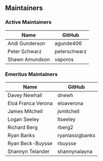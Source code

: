 ## Maintainers

### Active Maintainers
| Name | GitHub |
| --- | --- |
| Andi Gunderson | agunde406 |
| Peter Schwarz | peterschwarz |
| Shawn Amundson | vaporos |

### Emeritus Maintainers
| Name | GitHub |
| --- | --- |
| Davey Newhall | dnewh |
| Eloá Franca Verona | eloaverona |
| James Mitchell | jsmitchell |
| Logan Seeley | ltseeley |
| Richard Berg | rberg2 |
| Ryan Banks | ryanlassigbanks |
| Ryan Beck-Buysse | rbuysse |
| Shannyn Telander | shannynalayna |

